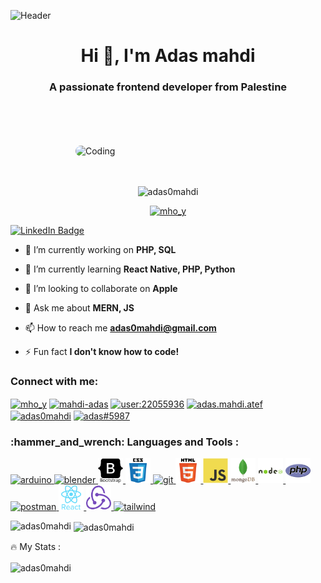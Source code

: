 ![Header](https://media.giphy.com/media/M9gbBd9nbDrOTu1Mqx/giphy.gif)
<h1 align="center">Hi 👋, I'm Adas mahdi</h1>
<h3 align="center">A passionate frontend developer from Palestine</h3>
</br>
</br>
</br>
</br>
<img style="border-radius: 25px;" align="right" alt="Coding" width="400" src="https://i.pinimg.com/originals/89/98/ad/8998adc40112985a8f29cf414925d390.gif">
</br>
</br>
</br>
<p align="center"> <img src="https://komarev.com/ghpvc/?username=adas0mahdi&label=Profile%20views&color=0e75b6&style=flat" alt="adas0mahdi" /> </p>
<p align="center"> <a href="https://twitter.com/mho_y" target="blank"><img src="https://img.shields.io/twitter/follow/mho_y?logo=twitter&style=for-the-badge" alt="mho_y" /></a> </p>




<div id="badges">
  <a href="your-linkedin-URL">
    <img src="https://img.shields.io/badge/LinkedIn-blue?style=for-the-badge&logo=linkedin&logoColor=white" alt="LinkedIn Badge"/>
  </a>
</div>







- 🔭 I’m currently working on **PHP, SQL**

- 🌱 I’m currently learning **React Native, PHP, Python**

- 👯 I’m looking to collaborate on **Apple**

- 💬 Ask me about **MERN, JS**

- 📫 How to reach me **adas0mahdi@gmail.com**

- ⚡ Fun fact **I don't know how to code!**

<h3 align="left">Connect with me:</h3>
<p align="left">
<a href="https://twitter.com/mho_y" target="blank"><img align="center" src="https://raw.githubusercontent.com/rahuldkjain/github-profile-readme-generator/master/src/images/icons/Social/twitter.svg" alt="mho_y" height="30" width="40" /></a>
<a href="https://linkedin.com/in/mahdi-adas" target="blank"><img align="center" src="https://raw.githubusercontent.com/rahuldkjain/github-profile-readme-generator/master/src/images/icons/Social/linked-in-alt.svg" alt="mahdi-adas" height="30" width="40" /></a>
<a href="https://stackoverflow.com/users/user:22055936" target="blank"><img align="center" src="https://raw.githubusercontent.com/rahuldkjain/github-profile-readme-generator/master/src/images/icons/Social/stack-overflow.svg" alt="user:22055936" height="30" width="40" /></a>
<a href="https://fb.com/adas.mahdi.atef" target="blank"><img align="center" src="https://raw.githubusercontent.com/rahuldkjain/github-profile-readme-generator/master/src/images/icons/Social/facebook.svg" alt="adas.mahdi.atef" height="30" width="40" /></a>
<a href="https://instagram.com/adas0mahdi" target="blank"><img align="center" src="https://raw.githubusercontent.com/rahuldkjain/github-profile-readme-generator/master/src/images/icons/Social/instagram.svg" alt="adas0mahdi" height="30" width="40" /></a>
<a href="https://discord.gg/adas#5987" target="blank"><img align="center" src="https://raw.githubusercontent.com/rahuldkjain/github-profile-readme-generator/master/src/images/icons/Social/discord.svg" alt="adas#5987" height="30" width="40" /></a>
</p>

<h3 align="left">:hammer_and_wrench: Languages and Tools :</h3>
<p align="left"> <a href="https://www.arduino.cc/" target="_blank" rel="noreferrer"> <img src="https://cdn.worldvectorlogo.com/logos/arduino-1.svg" alt="arduino" width="40" height="40"/> </a> <a href="https://www.blender.org/" target="_blank" rel="noreferrer"> <img src="https://download.blender.org/branding/community/blender_community_badge_white.svg" alt="blender" width="40" height="40"/> </a> <a href="https://getbootstrap.com" target="_blank" rel="noreferrer"> <img src="https://raw.githubusercontent.com/devicons/devicon/master/icons/bootstrap/bootstrap-plain-wordmark.svg" alt="bootstrap" width="40" height="40"/> </a> <a href="https://www.w3schools.com/css/" target="_blank" rel="noreferrer"> <img src="https://raw.githubusercontent.com/devicons/devicon/master/icons/css3/css3-original-wordmark.svg" alt="css3" width="40" height="40"/> </a> <a href="https://git-scm.com/" target="_blank" rel="noreferrer"> <img src="https://www.vectorlogo.zone/logos/git-scm/git-scm-icon.svg" alt="git" width="40" height="40"/> </a> <a href="https://www.w3.org/html/" target="_blank" rel="noreferrer"> <img src="https://raw.githubusercontent.com/devicons/devicon/master/icons/html5/html5-original-wordmark.svg" alt="html5" width="40" height="40"/> </a> <a href="https://developer.mozilla.org/en-US/docs/Web/JavaScript" target="_blank" rel="noreferrer"> <img src="https://raw.githubusercontent.com/devicons/devicon/master/icons/javascript/javascript-original.svg" alt="javascript" width="40" height="40"/> </a> <a href="https://www.mongodb.com/" target="_blank" rel="noreferrer"> <img src="https://raw.githubusercontent.com/devicons/devicon/master/icons/mongodb/mongodb-original-wordmark.svg" alt="mongodb" width="40" height="40"/> </a> <a href="https://nodejs.org" target="_blank" rel="noreferrer"> <img src="https://raw.githubusercontent.com/devicons/devicon/master/icons/nodejs/nodejs-original-wordmark.svg" alt="nodejs" width="40" height="40"/> </a> <a href="https://www.php.net" target="_blank" rel="noreferrer"> <img src="https://raw.githubusercontent.com/devicons/devicon/master/icons/php/php-original.svg" alt="php" width="40" height="40"/> </a> <a href="https://postman.com" target="_blank" rel="noreferrer"> <img src="https://www.vectorlogo.zone/logos/getpostman/getpostman-icon.svg" alt="postman" width="40" height="40"/> </a> <a href="https://reactjs.org/" target="_blank" rel="noreferrer"> <img src="https://raw.githubusercontent.com/devicons/devicon/master/icons/react/react-original-wordmark.svg" alt="react" width="40" height="40"/> </a> <a href="https://redux.js.org" target="_blank" rel="noreferrer"> <img src="https://raw.githubusercontent.com/devicons/devicon/master/icons/redux/redux-original.svg" alt="redux" width="40" height="40"/> </a> <a href="https://tailwindcss.com/" target="_blank" rel="noreferrer"> <img src="https://www.vectorlogo.zone/logos/tailwindcss/tailwindcss-icon.svg" alt="tailwind" width="40" height="40"/> </a> </p>

<p><img align="left" src="https://github-readme-stats.vercel.app/api/top-langs?username=adas0mahdi&show_icons=true&locale=en&layout=compact" alt="adas0mahdi" /></p>

<p>&nbsp;<img align="center" src="https://github-readme-stats.vercel.app/api?username=adas0mahdi&show_icons=true&locale=en" alt="adas0mahdi" /></p>


:fire: My Stats :
<p><img align="center" src="https://github-readme-streak-stats.herokuapp.com/?user=adas0mahdi&" alt="adas0mahdi" /></p>

